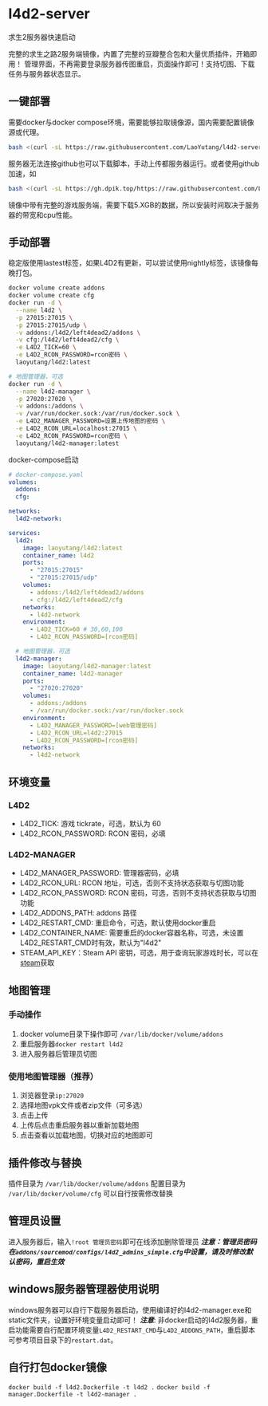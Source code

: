 # l4d2-server
求生2服务器快速启动

完整的求生之路2服务端镜像，内置了完整的豆瓣整合包和大量优质插件，开箱即用！
管理界面，不再需要登录服务器传图重启，页面操作即可！支持切图、下载任务与服务器状态显示。

## 一键部署
需要docker与docker compose环境，需要能够拉取镜像源，国内需要配置镜像源或代理。
```sh
bash <(curl -sL https://raw.githubusercontent.com/LaoYutang/l4d2-server/master/install.sh)
```
服务器无法连接github也可以下载脚本，手动上传都服务器运行。或者使用github加速，如
```sh
bash <(curl -sL https://gh.dpik.top/https://raw.githubusercontent.com/LaoYutang/l4d2-server/master/install.sh)
```
镜像中带有完整的游戏服务端，需要下载5.XGB的数据，所以安装时间取决于服务器的带宽和cpu性能。

## 手动部署
稳定版使用lastest标签，如果L4D2有更新，可以尝试使用nightly标签，该镜像每晚打包。
```sh
docker volume create addons
docker volume create cfg
docker run -d \
  --name l4d2 \
  -p 27015:27015 \
  -p 27015:27015/udp \
  -v addons:/l4d2/left4dead2/addons \
  -v cfg:/l4d2/left4dead2/cfg \
  -e L4D2_TICK=60 \
  -e L4D2_RCON_PASSWORD=rcon密码 \
  laoyutang/l4d2:latest

# 地图管理器，可选
docker run -d \
  --name l4d2-manager \
  -p 27020:27020 \
  -v addons:/addons \
  -v /var/run/docker.sock:/var/run/docker.sock \
  -e L4D2_MANAGER_PASSWORD=设置上传地图的密码 \
  -e L4D2_RCON_URL=localhost:27015 \
  -e L4D2_RCON_PASSWORD=rcon密码 \
  laoyutang/l4d2-manager:latest
```
docker-compose启动
```yaml
# docker-compose.yaml
volumes:
  addons:
  cfg:

networks:
  l4d2-network:

services:
  l4d2:
    image: laoyutang/l4d2:latest
    container_name: l4d2
    ports:
      - "27015:27015"
      - "27015:27015/udp"
    volumes:
      - addons:/l4d2/left4dead2/addons
      - cfg:/l4d2/left4dead2/cfg
    networks:
      - l4d2-network
    environment:
      - L4D2_TICK=60 # 30,60,100
      - L4D2_RCON_PASSWORD=[rcon密码]

  # 地图管理器，可选
  l4d2-manager:
    image: laoyutang/l4d2-manager:latest
    container_name: l4d2-manager
    ports:
      - "27020:27020"
    volumes:
      - addons:/addons
      - /var/run/docker.sock:/var/run/docker.sock
    environment:
      - L4D2_MANAGER_PASSWORD=[web管理密码]
      - L4D2_RCON_URL=l4d2:27015
      - L4D2_RCON_PASSWORD=[rcon密码]
    networks:
      - l4d2-network
```

## 环境变量
### L4D2
- L4D2_TICK: 游戏 tickrate，可选，默认为 60
- L4D2_RCON_PASSWORD: RCON 密码，必填
### L4D2-MANAGER
- L4D2_MANAGER_PASSWORD: 管理器密码，必填
- L4D2_RCON_URL: RCON 地址，可选，否则不支持状态获取与切图功能
- L4D2_RCON_PASSWORD: RCON 密码，可选，否则不支持状态获取与切图功能
- L4D2_ADDONS_PATH: addons 路径
- L4D2_RESTART_CMD: 重启命令，可选，默认使用docker重启
- L4D2_CONTAINER_NAME: 需要重启的docker容器名称，可选，未设置L4D2_RESTART_CMD时有效，默认为"l4d2"
- STEAM_API_KEY：Steam API 密钥，可选，用于查询玩家游戏时长，可以在[steam](https://steamcommunity.com/dev/apikey)获取

## 地图管理
### 手动操作
1. docker volume目录下操作即可  ```/var/lib/docker/volume/addons``` 
2. 重启服务器```docker restart l4d2```
3. 进入服务器后管理员切图
### 使用地图管理器（推荐）
1. 浏览器登录```ip:27020```
2. 选择地图vpk文件或者zip文件（可多选）
3. 点击上传
4. 上传后点击重启服务器以重新加载地图
5. 点击查看以加载地图，切换对应的地图即可

## 插件修改与替换
插件目录为 ```/var/lib/docker/volume/addons``` 
配置目录为 ```/var/lib/docker/volume/cfg```
可以自行按需修改替换

## 管理员设置
进入服务器后，输入```!root 管理员密码```即可在线添加删除管理员
***注意：管理员密码在```addons/sourcemod/configs/l4d2_admins_simple.cfg```中设置，请及时修改默认密码，重启生效***

## windows服务器管理器使用说明
windows服务器可以自行下载服务器启动，使用编译好的l4d2-manager.exe和static文件夹，设置好环境变量启动即可！
***注意***: 非docker启动的l4d2服务器，重启功能需要自行配置环境变量```L4D2_RESTART_CMD```与```L4D2_ADDONS_PATH```，重启脚本可参考项目目录下的```restart.dat```。


## 自行打包docker镜像
```docker build -f l4d2.Dockerfile -t l4d2 .```
```docker build -f manager.Dockerfile -t l4d2-manager .```
